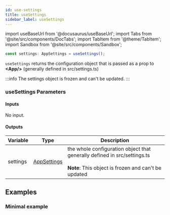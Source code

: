 ```yaml
---
id: use-settings
title: useSettings
sidebar_label: useSettings
---
```


import useBaseUrl from '@docusaurus/useBaseUrl';
import Tabs from '@site/src/components/DocTabs';
import TabItem from '@theme/TabItem';
import Sandbox from '@site/src/components/Sandbox';

```javascript
const settings: AppSettings = useSettings();
```
<p/>

`useSettings` returns the configuration object that is passed as a prop to **<App/\>** (generally defined in src/settings.ts)

:::info
The settings object is frozen and can't be updated.
:::

### useSettings Parameters

#### Inputs

No input.

#### Outputs

| Variable | Type                                            | Description                                                                                                                            |
| -------- | ----------------------------------------------- | -------------------------------------------------------------------------------------------------------------------------------------- |
| settings | [AppSettings](../../api/interfaces/AppSettings) | the whole configuration object that generally defined in src/settings.ts<br/><br/>**Note**: This object is frozen and can't be updated |


## Examples

### Minimal example

<Tabs>
  <TabItem value="cra">
  <Sandbox
    name="cra-app-settings"
    height="600"
    modules={['/src/Main.tsx', '/src/settings.ts', '/src/index.tsx']}
  />
  </TabItem>
  <TabItem value="next">
  <Sandbox
    name="next-app-settings"
    height="600"
    modules={['/src/pages/index.tsx', '/src/settings.ts', '/src/pages/_app.tsx']}
  />  
  </TabItem>
</Tabs>
